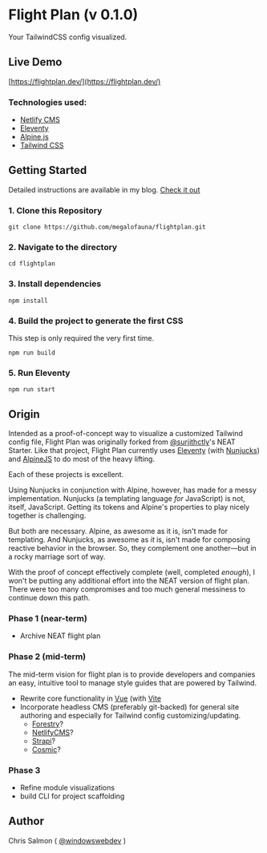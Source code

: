 # Flight Plan (v 0.1.0)
Your TailwindCSS config visualized.

## Live Demo

[https://flightplan.dev/](https://flightplan.dev/)

### Technologies used:

- [Netlify CMS](https://www.netlifycms.org/)
- [Eleventy](https://www.11ty.dev/)
- [Alpine.js](https://github.com/alpinejs/alpine)
- [Tailwind CSS](https://tailwindcss.com/)

## Getting Started

Detailed instructions are available in my blog. [Check it out](https://blog.surjithctly.in/neat-stack-create-a-static-website-with-netlify-cms-eleventy-alpinejs-and-tailwindcss)

### 1\. Clone this Repository

```
git clone https://github.com/megalofauna/flightplan.git
```

### 2\. Navigate to the directory

```
cd flightplan
```

### 3\. Install dependencies

```
npm install
```

### 4\. Build the project to generate the first CSS

This step is only required the very first time.

```
npm run build
```

### 5\. Run Eleventy

```
npm run start
```

## Origin

Intended as a proof-of-concept way to visualize a customized Tailwind config file, Flight Plan was originally forked from [@surjithctly](https://twitter.com/surjithctly)'s NEAT Starter. Like that project, Flight Plan currently uses [Eleventy](https://www.11ty.dev/) (with [Nunjucks](https://mozilla.github.io/nunjucks/templating.html)) and [AlpineJS](https://alpinejs.dev/) to do most of the heavy lifting. 

Each of these projects is excellent. 

Using Nunjucks in conjunction with Alpine, however, has made for a messy implementation. Nunjucks (a templating language _for_ JavaScript) is not, itself, JavaScript. Getting its tokens and Alpine's properties to play nicely together is challenging. 

But both are necessary. Alpine, as awesome as it is, isn't made for templating. And Nunjucks, as awesome as _it_ is, isn't made for composing reactive behavior in the browser. So, they complement one another—but in a rocky marriage sort of way. 

With the proof of concept effectively complete (well, completed _enough_), I won't be putting any additional effort into the NEAT version of flight plan. There were too many compromises and too much general messiness to continue down this path. 

###  Phase 1 (near-term)
* Archive NEAT flight plan

### Phase 2 (mid-term)

The mid-term vision for flight plan is to provide developers and companies an easy, intuitive tool to manage style guides that are powered by Tailwind.

* Rewrite core functionality in [Vue](https://vuejs.org/) (with [Vite](https://vitejs.dev/)
* Incorporate headless CMS (preferably git-backed) for general site authoring and especially for Tailwind config customizing/updating.
  * [Forestry](https://forestry.io/)?
  * [NetlifyCMS](https://www.netlifycms.org/)?
  * [Strapi](https://strapi.io/integrations/vuejs-cms)?
  * [Cosmic](https://docs.cosmicjs.com/)?

### Phase 3
* Refine module visualizations
* build CLI for project scaffolding

## Author

Chris Salmon  ( [@windowswebdev](https://google.com/) )
